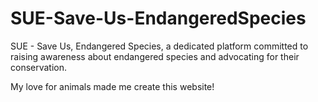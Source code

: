 # SUE-Save-Us-EndangeredSpecies
SUE - Save Us, Endangered Species, a dedicated platform committed to raising awareness about endangered species and advocating for their conservation.

My love for animals made me create this website!
